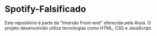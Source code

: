 # Spotify-Falsificado
Este repositório é parte da "Imersão Front-end" oferecida pela Alura. 
O projeto desenvolvido utiliza tecnologias como HTML, CSS e JavaScript.
